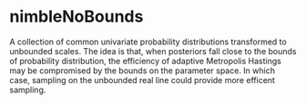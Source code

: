 nimbleNoBounds
==============

A collection of common univariate probability distributions transformed to unbounded scales.
The idea is that, when posteriors fall close to the bounds of probability distribution,
the efficiency of adaptive Metropolis Hastings may be compromised by the bounds on the parameter space.
In which case, sampling on the unbounded real line could provide more efficent sampling.

